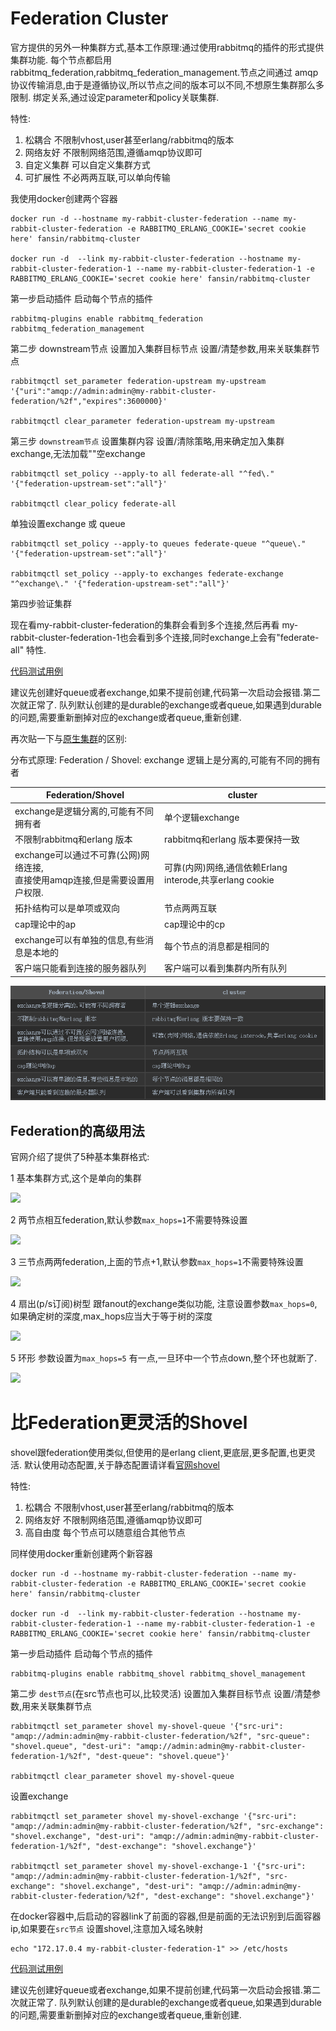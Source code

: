 
# Federation Cluster

官方提供的另外一种集群方式,基本工作原理:通过使用rabbitmq的插件的形式提供集群功能.
每个节点都启用rabbitmq_federation,rabbitmq_federation_management.节点之间通过
amqp协议传输消息,由于是遵循协议,所以节点之间的版本可以不同,不想原生集群那么多限制.
绑定关系,通过设定parameter和policy关联集群.

特性:

1. 松耦合 不限制vhost,user甚至erlang/rabbitmq的版本
2. 网络友好 不限制网络范围,遵循amqp协议即可
3. 自定义集群 可以自定义集群方式
4. 可扩展性 不必两两互联,可以单向传输

我使用docker创建两个容器

    docker run -d --hostname my-rabbit-cluster-federation --name my-rabbit-cluster-federation -e RABBITMQ_ERLANG_COOKIE='secret cookie here' fansin/rabbitmq-cluster

    docker run -d  --link my-rabbit-cluster-federation --hostname my-rabbit-cluster-federation-1 --name my-rabbit-cluster-federation-1 -e RABBITMQ_ERLANG_COOKIE='secret cookie here' fansin/rabbitmq-cluster

第一步启动插件 启动每个节点的插件

    rabbitmq-plugins enable rabbitmq_federation rabbitmq_federation_management

第二步 downstream节点 设置加入集群目标节点 设置/清楚参数,用来关联集群节点

    rabbitmqctl set_parameter federation-upstream my-upstream '{"uri":"amqp://admin:admin@my-rabbit-cluster-federation/%2f","expires":3600000}'

    rabbitmqctl clear_parameter federation-upstream my-upstream

第三步 `downstream节点`  设置集群内容 设置/清除策略,用来确定加入集群exchange,无法加载""空exchange


    rabbitmqctl set_policy --apply-to all federate-all "^fed\." '{"federation-upstream-set":"all"}'

    rabbitmqctl clear_policy federate-all

单独设置exchange 或 queue

    rabbitmqctl set_policy --apply-to queues federate-queue "^queue\." '{"federation-upstream-set":"all"}'

    rabbitmqctl set_policy --apply-to exchanges federate-exchange "^exchange\." '{"federation-upstream-set":"all"}'


第四步验证集群

现在看my-rabbit-cluster-federation的集群会看到多个连接,然后再看
my-rabbit-cluster-federation-1也会看到多个连接,同时exchange上会有"federate-all"
特性.


[代码测试用例](http://dwz.cn/6orLGq)

建议先创建好queue或者exchange,如果不提前创建,代码第一次启动会报错.第二次就正常了.
队列默认创建的是durable的exchange或者queue,如果遇到durable的问题,需要重新删掉对应的exchange或者queue,重新创建.


再次贴一下与[原生集群](https://fansinzhao.github.io/page/linux-rabbitmq-cluster.html)的区别:


分布式原理:
Federation / Shovel: exchange 逻辑上是分离的,可能有不同的拥有者


Federation/Shovel                  | cluster
-----------------                  | ---
exchange是逻辑分离的,可能有不同拥有者  |单个逻辑exchange
不限制rabbitmq和erlang 版本          | rabbitmq和erlang 版本要保持一致
exchange可以通过不可靠(公网)网络连接,<br/>直接使用amqp连接,但是需要设置用户权限.|可靠(内网)网络,通信依赖Erlang interode,共享erlang cookie
拓扑结构可以是单项或双向               |节点两两互联
cap理论中的ap                        |cap理论中的cp
exchange可以有单独的信息,有些消息是本地的|每个节点的消息都是相同的
客户端只能看到连接的服务器队列           |客户端可以看到集群内所有队列

![无法正常显示markdown表格](image/rabbitmq-distribute.png)

## Federation的高级用法

官网介绍了提供了5种基本集群格式:

1 基本集群方式,这个是单向的集群

![](http://www.rabbitmq.com/img/federation01.png)

2 两节点相互federation,默认参数`max_hops=1`不需要特殊设置

![](http://www.rabbitmq.com/img/federation02.png)

3 三节点两两federation,上面的节点+1,默认参数`max_hops=1`不需要特殊设置

![](http://www.rabbitmq.com/img/federation03.png) 

4 扇出(p/s订阅)树型 跟fanout的exchange类似功能, 注意设置参数`max_hops=0`,
如果确定树的深度,max_hops应当大于等于树的深度

![](http://www.rabbitmq.com/img/federation04.png)

5 环形 参数设置为`max_hops=5` 有一点,一旦环中一个节点down,整个环也就断了.

![](http://www.rabbitmq.com/img/federation05.png)

# 比Federation更灵活的Shovel

shovel跟federation使用类似,但使用的是erlang client,更底层,更多配置,也更灵活.
默认使用动态配置,关于静态配置请详看[官网shovel](http://www.rabbitmq.com/shovel.html)

特性:

1. 松耦合 不限制vhost,user甚至erlang/rabbitmq的版本
2. 网络友好 不限制网络范围,遵循amqp协议即可
3. 高自由度 每个节点可以随意组合其他节点


同样使用docker重新创建两个新容器

    docker run -d --hostname my-rabbit-cluster-federation --name my-rabbit-cluster-federation -e RABBITMQ_ERLANG_COOKIE='secret cookie here' fansin/rabbitmq-cluster

    docker run -d  --link my-rabbit-cluster-federation --hostname my-rabbit-cluster-federation-1 --name my-rabbit-cluster-federation-1 -e RABBITMQ_ERLANG_COOKIE='secret cookie here' fansin/rabbitmq-cluster


第一步启动插件 启动每个节点的插件

    rabbitmq-plugins enable rabbitmq_shovel rabbitmq_shovel_management

第二步 `dest节点`(在src节点也可以,比较灵活) 设置加入集群目标节点 设置/清楚参数,用来关联集群节点


    rabbitmqctl set_parameter shovel my-shovel-queue '{"src-uri": "amqp://admin:admin@my-rabbit-cluster-federation/%2f", "src-queue": "shovel.queue", "dest-uri": "amqp://admin:admin@my-rabbit-cluster-federation-1/%2f", "dest-queue": "shovel.queue"}'

    rabbitmqctl clear_parameter shovel my-shovel-queue



设置exchange

    rabbitmqctl set_parameter shovel my-shovel-exchange '{"src-uri": "amqp://admin:admin@my-rabbit-cluster-federation/%2f", "src-exchange": "shovel.exchange", "dest-uri": "amqp://admin:admin@my-rabbit-cluster-federation-1/%2f", "dest-exchange": "shovel.exchange"}'

    rabbitmqctl set_parameter shovel my-shovel-exchange-1 '{"src-uri": "amqp://admin:admin@my-rabbit-cluster-federation-1/%2f", "src-exchange": "shovel.exchange", "dest-uri": "amqp://admin:admin@my-rabbit-cluster-federation/%2f", "dest-exchange": "shovel.exchange"}'


在docker容器中,后启动的容器link了前面的容器,但是前面的无法识别到后面容器ip,如果要在`src节点` 设置shovel,注意加入域名映射

    echo "172.17.0.4 my-rabbit-cluster-federation-1" >> /etc/hosts

[代码测试用例](http://dwz.cn/6orM5N)

建议先创建好queue或者exchange,如果不提前创建,代码第一次启动会报错.第二次就正常了.
队列默认创建的是durable的exchange或者queue,如果遇到durable的问题,需要重新删掉对应的exchange或者queue,重新创建.

